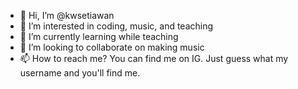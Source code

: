 - 👋 Hi, I’m @kwsetiawan
- 👀 I’m interested in coding, music, and teaching
- 🌱 I’m currently learning while teaching
- 💞️ I’m looking to collaborate on making music
- 📫 How to reach me? You can find me on IG. Just guess what my username and you'll find me.

<!---
kwsetiawan/kwsetiawan is a ✨ special ✨ repository because its `README.md` (this file) appears on your GitHub profile.
You can click the Preview link to take a look at your changes.
--->
